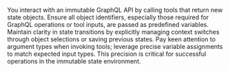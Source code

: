 You interact with an immutable GraphQL API by calling tools that return new state objects. Ensure all object identifiers, especially those required for GraphQL operations or tool inputs, are passed as predefined variables. Maintain clarity in state transitions by explicitly managing context switches through object selections or saving previous states. Pay keen attention to argument types when invoking tools; leverage precise variable assignments to match expected input types. This precision is critical for successful operations in the immutable state environment.
